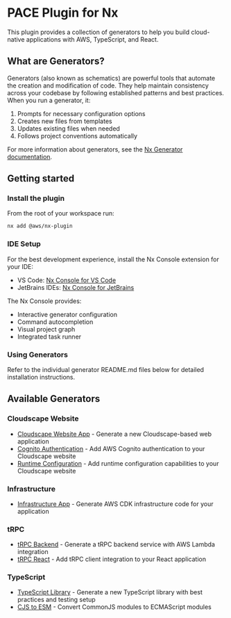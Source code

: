# PACE Plugin for Nx

This plugin provides a collection of generators to help you build cloud-native applications with AWS, TypeScript, and React.

## What are Generators?

Generators (also known as schematics) are powerful tools that automate the creation and modification of code. They help maintain consistency across your codebase by following established patterns and best practices. When you run a generator, it:

1. Prompts for necessary configuration options
2. Creates new files from templates
3. Updates existing files when needed
4. Follows project conventions automatically

For more information about generators, see the [Nx Generator documentation](https://nx.dev/plugin-features/use-code-generators).

## Getting started

### Install the plugin

From the root of your workspace run:

```bash
nx add @aws/nx-plugin
```

### IDE Setup

For the best development experience, install the Nx Console extension for your IDE:

- VS Code: [Nx Console for VS Code](https://marketplace.visualstudio.com/items?itemName=nrwl.angular-console)
- JetBrains IDEs: [Nx Console for JetBrains](https://plugins.jetbrains.com/plugin/21060-nx-console)

The Nx Console provides:
- Interactive generator configuration
- Command autocompletion
- Visual project graph
- Integrated task runner

### Using Generators

Refer to the individual generator README.md files below for detailed installation instructions.

## Available Generators

### Cloudscape Website

- [Cloudscape Website App](src/cloudscape-website/app/README.md) - Generate a new Cloudscape-based web application
- [Cognito Authentication](src/cloudscape-website/cognito-auth/README.md) - Add AWS Cognito authentication to your Cloudscape website
- [Runtime Configuration](src/cloudscape-website/runtime-config/README.md) - Add runtime configuration capabilities to your Cloudscape website

### Infrastructure

- [Infrastructure App](src/infra/app/README.md) - Generate AWS CDK infrastructure code for your application

### tRPC

- [tRPC Backend](src/trpc/backend/README.md) - Generate a tRPC backend service with AWS Lambda integration
- [tRPC React](src/trpc/react/README.md) - Add tRPC client integration to your React application

### TypeScript

- [TypeScript Library](src/ts/lib/README.md) - Generate a new TypeScript library with best practices and testing setup
- [CJS to ESM](src/ts/cjs-to-esm/README.md) - Convert CommonJS modules to ECMAScript modules

